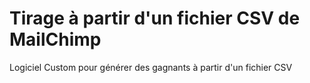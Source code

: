 # Tirage à partir d'un fichier CSV de MailChimp
Logiciel Custom pour générer des gagnants à partir d'un fichier CSV
